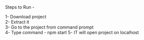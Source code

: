 

Steps to Run - 

1- Download project <br/>
2- Extract it <br/>
3- Go to the project from command prompt<br/>
4- Type command - npm start
5- IT will open project on localhost



